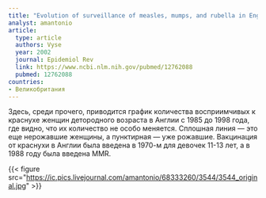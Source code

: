 ```yaml
---
title: "Evolution of surveillance of measles, mumps, and rubella in England and Wales: providing the platform for evidence-based vaccination policy"
analyst: amantonio
article:
  type: article
  authors: Vyse
  year: 2002
  journal: Epidemiol Rev
  link: https://www.ncbi.nlm.nih.gov/pubmed/12762088
  pubmed: 12762088
countries:
- Великобритания
---
```


Здесь, среди прочего, приводится график количества восприимчивых к краснухе женщин детородного возраста в Англии с 1985 до 1998 года, где видно, что их количество не особо меняется. Сплошная линия — это еще нерожавшие женщины, а пунктирная — уже рожавшие.
Вакцинация от краснухи в Англии была введена в 1970-м для девочек 11-13 лет, а в 1988 году былa введенa MMR.

{{< figure src="https://ic.pics.livejournal.com/amantonio/68333260/3544/3544_original.jpg" >}}
